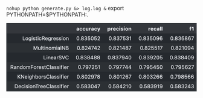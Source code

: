 `nohup python generate.py &> log.log &`
export PYTHONPATH=$PYTHONPATH:.

![res](./img/ml_classifiers_results.png)
